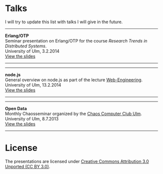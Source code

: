 # Talks

I will try to update this list with talks I will give in the future. 

---

**Erlang/OTP**  
Seminar presentation on Erlang/OTP for the course
*Research Trends in Distributed Systems*.  
University of Ulm, 3.2.2014  
[View the slides](http://cmichi.github.io/talks/erlang-otp)

---

---

**node.js**  
General overview on node.js as part of the lecture
[Web-Engineering](http://www.uni-ulm.de/in/mi/mi-lehre/2013ws/web-engineering.html).  
University of Ulm, 13.2.2014  
[View the slides](http://cmichi.github.io/talks/webeng-node)

---
  

---

**Open Data**  
Monthly Chaosseminar organized by the [Chaos Computer Club Ulm](http://ulm.ccc.de).  
University of Ulm, 8.7.2013  
[View the slides](http://cmichi.github.io/talks/chaosseminar-open-data)

---


# License

The presentations are licensed under 
[Creative Commons Attribution 3.0 Unported (CC BY 3.0)](http://creativecommons.org/licenses/by/3.0).

